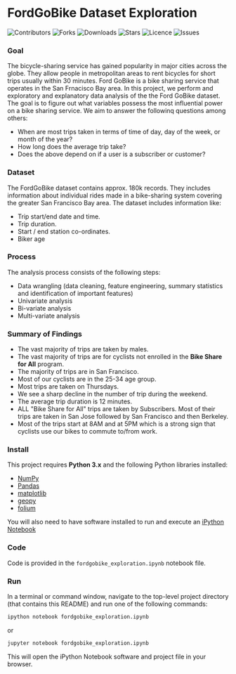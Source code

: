 # FordGoBike Dataset Exploration

![Contributors](https://img.shields.io/github/contributors/walidsi/ford-go-bike?style=plastic)
![Forks](https://img.shields.io/github/forks/walidsi/ford-go-bike)
![Downloads](https://img.shields.io/github/downloads/walidsi/ford-go-bike/total)
![Stars](https://img.shields.io/github/stars/walidsi/ford-go-bike)
![Licence](https://img.shields.io/github/license/walidsi/ford-go-bike)
![Issues](https://img.shields.io/github/issues/walidsi/ford-go-bike)

### Goal
The bicycle-sharing service has gained popularity in major cities across the globe. They allow people in metropolitan areas to rent bicycles for short trips usually within 30 minutes. Ford GoBike is a bike sharing service that operates in the San Frnacisco Bay area.
In this project, we perform and exploratory and explanatory data analysis of the the Ford GoBike dataset. The goal is to figure out what variables possess the most influential power on a bike sharing service. We aim to answer the followinq questions among others:
- When are most trips taken in terms of time of day, day of the week, or month of the year?
- How long does the average trip take?
- Does the above depend on if a user is a subscriber or customer?

### Dataset
The FordGoBike dataset contains approx. 180k records. They includes information about individual rides made in a bike-sharing system covering the greater San Francisco Bay area. The dataset includes information like:
- Trip start/end date and time.
- Trip duration.
- Start / end station co-ordinates.
- Biker age

### Process
The analysis process consists of the following steps:
- Data wrangling (data cleaning, feature engineering, summary statistics and identification of important features)
- Univariate analysis
- Bi-variate analysis
- Multi-variate analysis

### Summary of Findings
- The vast majority of trips are taken by males.
- The vast majority of trips are for cyclists not enrolled in the <b>Bike Share for All</b> program.
- The majority of trips are in San Francisco.
- Most of our cyclists are in the 25-34 age group.
- Most trips are taken on Thursdays.
- We see a sharp decline in the number of trip during the weekend.
- The average trip duration is 12 minutes.
- ALL "Bike Share for All" trips are taken by Subscribers. Most of their trips are taken in San Jose followed by San Francisco and then Berkeley.
- Most of the trips start at 8AM and at 5PM which is a strong sign that cyclists use  our bikes to commute to/from work.

### Install
This project requires **Python 3.x** and the following Python libraries installed:
- [NumPy](http://www.numpy.org/)
- [Pandas](http://pandas.pydata.org)
- [matplotlib](http://matplotlib.org/)
- [geopy](https://geopy.readthedocs.io/en/stable/)
- [folium](https://python-visualization.github.io/folium/)

You will also need to have software installed to run and execute an [iPython Notebook](http://ipython.org/notebook.html)

### Code
Code is provided in the `fordgobike_exploration.ipynb` notebook file.

### Run
In a terminal or command window, navigate to the top-level project directory (that contains this README) and run one of the following commands:

```bash
ipython notebook fordgobike_exploration.ipynb
```  
or
```bash
jupyter notebook fordgobike_exploration.ipynb
```

This will open the iPython Notebook software and project file in your browser.
